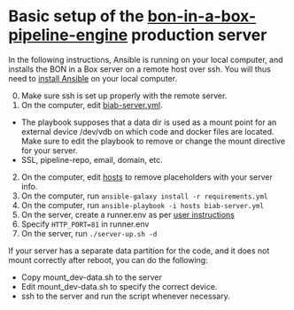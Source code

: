 # Basic setup of the [bon-in-a-box-pipeline-engine](https://github.com/GEO-BON/bon-in-a-box-pipeline-engine) production server

In the following instructions, Ansible is running on your local computer, and installs the BON in a Box server on a remote host over ssh. You will thus need to [install Ansible](https://docs.ansible.com/ansible/latest/installation_guide/intro_installation.html) on your local computer.

0. Make sure ssh is set up properly with the remote server.
1. On the computer, edit [biab-server.yml](biab-server.yml).
  - The playbook supposes that a data dir is used as a mount point for an external device /dev/vdb on which code and docker files are located. Make sure to edit the playbook to remove or change the mount directive for your server.
  - SSL, pipeline-repo, email, domain, etc.
2. On the computer, edit [hosts](./hosts) to remove placeholders with your server info.
3. On the computer, run `ansible-galaxy install -r requirements.yml`
4. On the computer, run `ansible-playbook -i hosts biab-server.yml`
5. On the server, create a runner.env as per [user instructions](../README-user.md#running-the-servers-locally)
6. Specify `HTTP_PORT=81` in runner.env
7. On the server, run `./server-up.sh -d`


If your server has a separate data partition for the code, and it does not mount correctly after reboot, you can do the following:
   - Copy mount_dev-data.sh to the server
   - Edit mount_dev-data.sh to specify the correct device.
   - ssh to the server and run the script whenever necessary.
